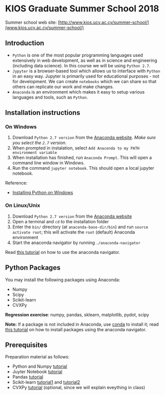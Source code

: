 # KIOS Graduate Summer School 2018

Summer school web site: [http://www.kios.ucy.ac.cy/summer-school/](www.kios.ucy.ac.cy/summer-school/)


## Introduction
- `Python` is one of the most popular programming languages used extensively in web development, as well as in science and engineering (including data science). In this course we will be using `Python 2.7`.
- `Jypyter` is a browser-based tool which allows us to interface with `Python` in an easy way. Jupyter is primarily used for educational purposes - not for development. We can create `notebooks` which we can share so that others can replicate our work and make changes.
- `Anaconda` is an environment which makes it easy to setup various languages and tools, such as `Python`. 


## Installation instructions

### On Windows

1. Download `Python 2.7 version` from the [Anaconda website](https://www.anaconda.com/download/). *Make sure you select the `2.7` version.* 
2. When prompted in instalation, select `Add Anaconda to my PATH environment variable` 
3. When installation has finished, run `Anaconda Prompt`. This will open a command line window in Windows.
4. Run the command `jupyter notebook`. This should open a local jupyter notebook.

Reference:
- [Installing Python on Windows](https://medium.com/@GalarnykMichael/install-python-on-windows-anaconda-c63c7c3d1444)

### On Linux/Unix

1. Download `Python 2.7 version` from the [Anaconda website](https://www.anaconda.com/download/)
2. Open a terminal and `cd` to the installation folder
3. Enter the `bin/` directory (at `anaconda-base-dir/bin`) and run `source activate root`; this will activate the `root` (default) Anaconda environment
4. Start the anaconda navigator by running `./anaconda-navigator`

Read [this tutorial](anaconda/README.md) on how to use the anaconda navigator.

## Python Packages

You may install the following packages using Anaconda:

- Numpy
- Scipy
- Scikit-learn
- CVXPy

**Regression exercise**: numpy, pandas, sklearn, matplotlib, pydot, scipy

**Note:** If a package is not included in Anaconda, use [conda](https://conda.io/docs/user-guide/tasks/manage-pkgs.html) to install it; read [this tutorial](anaconda/README.md) on how to install packages using the anaconda navigator.

## Prerequisites
Preparation material as follows:
- Python and Numpy [tutorial](http://cs231n.github.io/python-numpy-tutorial/#python)
- Juyter Notebook [tutorial](https://medium.com/codingthesmartway-com-blog/getting-started-with-jupyter-notebook-for-python-4e7082bd5d46)
- Pandas [tutorial](https://pandas.pydata.org/pandas-docs/stable/10min.html)
- Scikit-learn [tutorial1](https://machinelearningmastery.com/a-gentle-introduction-to-scikit-learn-a-python-machine-learning-library/) and [tutorial2](http://scikit-learn.org/stable/tutorial/statistical_inference/supervised_learning.html)
- CVXPy [tutorial](http://www.cvxpy.org/) (optional, since we will explain eveything in class)
